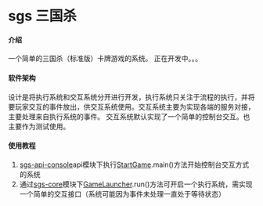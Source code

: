 # sgs 三国杀

#### 介绍
一个简单的三国杀（标准版）卡牌游戏的系统。
正在开发中。。。

#### 软件架构
设计是将执行系统和交互系统分开进行开发，执行系统只关注于流程的执行，并将要玩家交互的事件放出，供交互系统使用。交互系统主要为实现各端的服务对接，主要处理来自执行系统的事件。
交互系统默认实现了一个简单的控制台交互。也主要作为测试使用。


#### 使用教程

1.  [sgs-api-console](sgs-api-console)api模块下执行[StartGame](sgs-api-console%2Fsrc%2Fmain%2Fjava%2Fcom%2Fjh%2Fsgs%2FStartGame.java).main()方法开始控制台交互方式的系统
2.  通过[sgs-core](sgs-core)模块下[GameLauncher](sgs-core%2Fsrc%2Fmain%2Fjava%2Fcom%2Fjh%2Fsgs%2Fcore%2FGameLauncher.java).run()方法可开启一个执行系统，需实现一个简单的交互接口（系统可能因为事件未处理一直处于等待状态）

